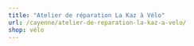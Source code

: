 ```yaml
---
title: "Atelier de réparation La Kaz à Vélo"
url: /cayenne/atelier-de-reparation-la-kaz-a-velo/
shop: vélo
---
```

